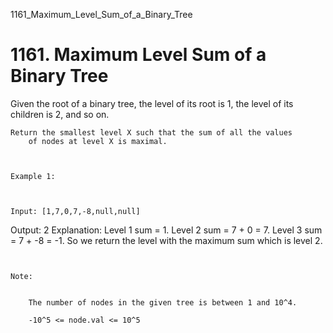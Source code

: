 1161_Maximum_Level_Sum_of_a_Binary_Tree
# 1161. Maximum Level Sum of a Binary Tree

Given the root of a binary tree, the level of its root is 1, the
        level of its children is 2, and so on.

    Return the smallest level X such that the sum of all the values
        of nodes at level X is maximal.

     

    Example 1:

    

    Input: [1,7,0,7,-8,null,null]
Output: 2
Explanation: 
Level 1 sum = 1.
Level 2 sum = 7 + 0 = 7.
Level 3 sum = 7 + -8 = -1.
So we return the level with the maximum sum which is level 2.

     

    Note:

    
        The number of nodes in the given tree is between 1 and 10^4.
        
        -10^5 <= node.val <= 10^5